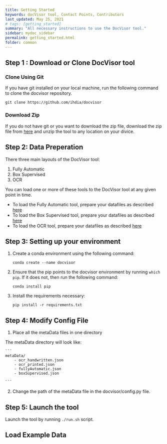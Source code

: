 ```yaml
---
title: Getting Started 
keywords: docVisor tool, Contact Points, Contributors
last_updated: May 25, 2021
# tags: [getting_started]
summary: "All necessary instructions to use the DocVisor tool."
sidebar: mydoc_sidebar
permalink: getting_started.html
folder: common
---
```


## Step 1 : Download or Clone DocVisor tool

### Clone Using Git

If you have git installed on your local machine, run the following command to clone the docvisor repository.

```
git clone https://github.com/ihdia/docvisor
```

### Download Zip

If you do not have git or you want to download the zip file, download the zip file from [here](https://github.com/ihdia/docvisor/archive/refs/heads/main.zip) and unzip the tool to any location on your divice.

## Step 2: Data Preperation

There three main layouts of the DocVisor tool:

1. Fully Automatic
2. Box Supervised
3. OCR

You can load one or more of these tools to the DocVisor tool at any given point in time.

- To load the Fully Automatic tool, prepare your datafiles as described [here](/fa_setup.html)
- To load the Box Supervised tool, prepare your datafiles as described [here](/box_setup.html)
- To load the OCR tool, prepare your datafiles as described [here](/ocr_layout.html) 


## Step 3: Setting up your environment

1. Create a conda environment using the following command:

    ```
    conda create --name docvisor
    ```
2. Ensure that the pip points to the docvisor environment by running `which pip`. If it does not, then run the following command:

    ```
    conda install pip
    ```
3. Install the requirements necessary:

   ```
   pip install -r requirements.txt
   ```


## Step 4: Modify Config File

1. Place all the metaData files in one directory

The metaData directory will look like:

    ```
    metaData/
        - ocr_handwritten.json
        - ocr_printed.json
        - fullyAutomatic.json
        - boxSupervised.json

    ```

2. Change the path of the metaData file in the docvisor/config.py file.


## Step 5: Launch the tool

Launch the tool by running `./run.sh` script. 


## Load Example Data







